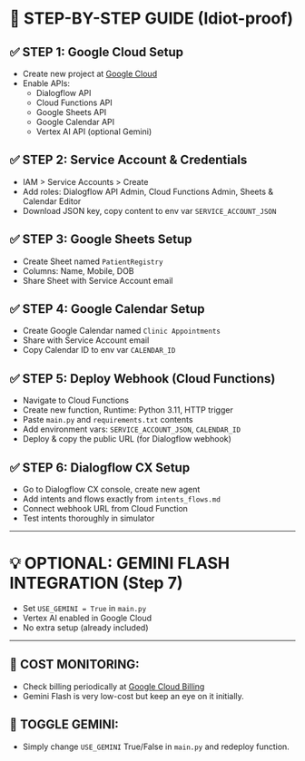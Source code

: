 # 🚀 STEP-BY-STEP GUIDE (Idiot-proof)

## ✅ STEP 1: Google Cloud Setup
- Create new project at [Google Cloud](https://console.cloud.google.com/)
- Enable APIs:
  - Dialogflow API
  - Cloud Functions API
  - Google Sheets API
  - Google Calendar API
  - Vertex AI API (optional Gemini)

## ✅ STEP 2: Service Account & Credentials
- IAM > Service Accounts > Create
- Add roles: Dialogflow API Admin, Cloud Functions Admin, Sheets & Calendar Editor
- Download JSON key, copy content to env var `SERVICE_ACCOUNT_JSON`

## ✅ STEP 3: Google Sheets Setup
- Create Sheet named `PatientRegistry`
- Columns: Name, Mobile, DOB
- Share Sheet with Service Account email

## ✅ STEP 4: Google Calendar Setup
- Create Google Calendar named `Clinic Appointments`
- Share with Service Account email
- Copy Calendar ID to env var `CALENDAR_ID`

## ✅ STEP 5: Deploy Webhook (Cloud Functions)
- Navigate to Cloud Functions
- Create new function, Runtime: Python 3.11, HTTP trigger
- Paste `main.py` and `requirements.txt` contents
- Add environment vars: `SERVICE_ACCOUNT_JSON`, `CALENDAR_ID`
- Deploy & copy the public URL (for Dialogflow webhook)

## ✅ STEP 6: Dialogflow CX Setup
- Go to Dialogflow CX console, create new agent
- Add intents and flows exactly from `intents_flows.md`
- Connect webhook URL from Cloud Function
- Test intents thoroughly in simulator

---

# 💡 OPTIONAL: GEMINI FLASH INTEGRATION (Step 7)
- Set `USE_GEMINI = True` in `main.py`
- Vertex AI enabled in Google Cloud
- No extra setup (already included)

---

## 💸 COST MONITORING:
- Check billing periodically at [Google Cloud Billing](https://console.cloud.google.com/billing)
- Gemini Flash is very low-cost but keep an eye on it initially.

## 🔄 TOGGLE GEMINI:
- Simply change `USE_GEMINI` True/False in `main.py` and redeploy function.
